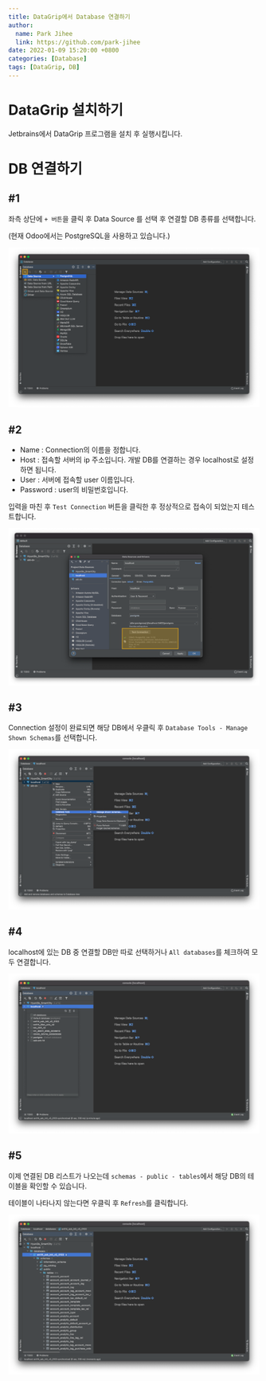 ```yaml
---
title: DataGrip에서 Database 연결하기
author:
  name: Park Jihee
  link: https://github.com/park-jihee
date: 2022-01-09 15:20:00 +0800
categories: [Database]
tags: [DataGrip, DB]
---
```


# DataGrip 설치하기

Jetbrains에서 DataGrip 프로그램을 설치 후 실행시킵니다.

# DB 연결하기

## #1

좌측 상단에 `+ 버튼`을 클릭 후 Data Source 를 선택 후 연결할 DB 종류를 선택합니다.

(현재 Odoo에서는 PostgreSQL을 사용하고 있습니다.)

![DB 연결](/assets/img/2022-01-09-connecting-db-to-datagrip/1.png)

## #2

- Name : Connection의 이름을 정합니다.
- Host : 접속할 서버의 ip 주소입니다. 개발 DB를 연결하는 경우 localhost로 설정하면 됩니다.
- User : 서버에 접속할 user 이름입니다.
- Password : user의 비밀번호입니다.

입력을 마친 후 `Test Connection` 버튼을 클릭한 후 정상적으로 접속이 되었는지 테스트합니다.

![DB 연결](/assets/img/2022-01-09-connecting-db-to-datagrip/2.png)

## #3

Connection 설정이 완료되면 해당 DB에서 우클릭 후 `Database Tools - Manage Shown Schemas`를 선택합니다.

![DB 연결](/assets/img/2022-01-09-connecting-db-to-datagrip/3.png)

## #4

localhost에 있는 DB 중 연결할 DB만 따로 선택하거나 `All databases`를 체크하여 모두 연결합니다.

![DB 연결](/assets/img/2022-01-09-connecting-db-to-datagrip/4.png)

## #5

이제 연결된 DB 리스트가 나오는데 `schemas - public - tables`에서 해당 DB의 테이블을 확인할 수 있습니다.

테이블이 나타나지 않는다면 우클릭 후 `Refresh`를 클릭합니다.

![DB 연결](/assets/img/2022-01-09-connecting-db-to-datagrip/5.png)
